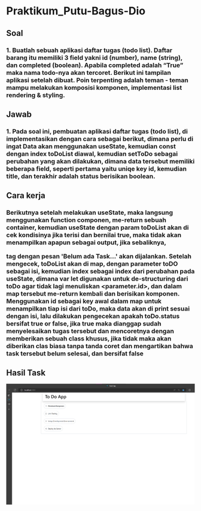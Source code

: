 # Praktikum_Putu-Bagus-Dio

## Soal

### 1. Buatlah sebuah aplikasi daftar tugas (todo list). Daftar barang itu memiliki 3 field yakni id (number), name (string), dan completed (boolean). Apabila completed adalah “True” maka nama todo-nya akan tercoret. Berikut ini tampilan aplikasi setelah dibuat. Poin terpenting adalah teman - teman mampu melakukan komposisi komponen, implementasi list rendering & styling.

## Jawab

### 1. Pada soal ini, pembuatan aplikasi daftar tugas (todo list), di implementasikan dengan cara sebagai berikut, dimana perlu di ingat Data akan menggunakan useState, kemudian const dengan index toDoList diawal, kemudian setToDo sebagai perubahan yang akan dilakukan, dimana data tersebut memiliki beberapa field, seperti pertama yaitu uniqe key id, kemudian title, dan terakhir adalah status berisikan boolean. 

## Cara kerja

### Berikutnya setelah melakukan useState, maka langsung menggunakan function componen, me-return sebuah container, kemudian useState dengan param toDoList akan di cek kondisinya jika terisi dan bernilai true, maka tidak akan menampilkan apapun sebagai output, jika sebaliknya, <p> tag dengan pesan 'Belum ada Task...' akan dijalankan. Setelah mengecek, toDoList akan di map, dengan parameter toDO sebagai isi, kemudian index sebagai index dari perubahan pada useState, dimana var let digunakan untuk de-structuring dari toDo agar tidak lagi menuliskan <parameter.id>, dan dalam map tersebut me-return kembali dan berisikan komponen. Menggunakan id sebagai key awal dalam map untuk menampilkan tiap isi dari toDo, maka data akan di print sesuai dengan isi, lalu dilakukan pengecekan apakah toDo.status bersifat true or false, jika true maka dianggap sudah menyelesaikan tugas tersebut dan mencoretnya dengan memberikan sebuah class khusus, jika tidak maka akan diberikan clas biasa tanpa tanda coret dan mengartikan bahwa task tersebut belum selesai, dan bersifat false


## Hasil Task 
![Screenshot](../screenshot/1_Screenshot.png)